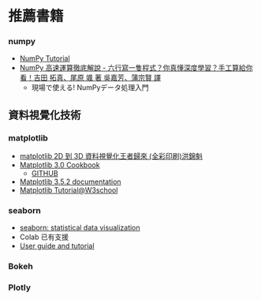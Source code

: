 
# 推薦書籍
### numpy
- [NumPy Tutorial](https://www.w3schools.com/python/numpy/default.asp)
- [NumPy 高速運算徹底解說 - 六行寫一隻程式？你真懂深度學習？手工算給你看！吉田 拓真、尾原 颯 著 吳嘉芳、蒲宗賢 譯](https://www.tenlong.com.tw/products/9789863126195?list_name=srh)
  -  現場で使える! NumPyデータ処理入門

## 資料視覺化技術
### matplotlib
- [matplotlib 2D 到 3D 資料視覺化王者歸來 (全彩印刷)洪錦魁](https://www.tenlong.com.tw/products/9789860776959?list_name=srh)
- [Matplotlib 3.0 Cookbook](https://www.packtpub.com/product/matplotlib-3-0-cookbook/9781789135718)
  - [GITHUB](https://github.com/PacktPublishing/Matplotlib-3.0-Cookbook) 
- [Matplotlib 3.5.2 documentation](https://matplotlib.org/stable/users/getting_started/)
- [Matplotlib Tutorial@W3school](https://www.w3schools.com/python/matplotlib_intro.asp)

### seaborn
  - [seaborn: statistical data visualization](https://seaborn.pydata.org/) 
  - Colab 已有支援
  - [User guide and tutorial](https://seaborn.pydata.org/tutorial.html)

### Bokeh

### Plotly

